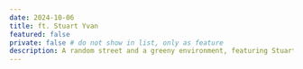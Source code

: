 ```yaml
---
date: 2024-10-06
title: ft. Stuart Yvan
featured: false
private: false # do not show in list, only as feature
description: A random street and a greeny environment, featuring Stuart Yvan
---
```

